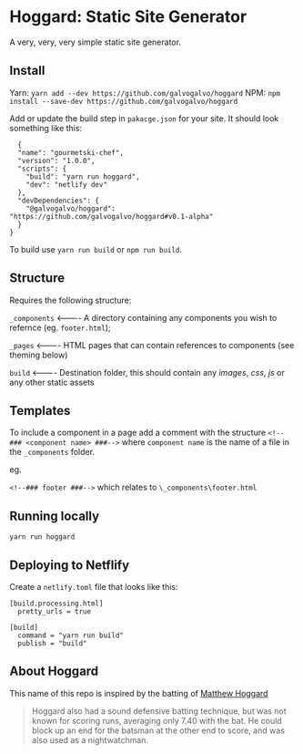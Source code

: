 # Hoggard: Static Site Generator
A very, very, very simple static site generator. 

## Install
Yarn: `yarn add --dev https://github.com/galvogalvo/hoggard`
NPM: `npm install --save-dev https://github.com/galvogalvo/hoggard`

Add or update the build step in `pakacge.json` for your site. It should look something like this:
```
  {
  "name": "gourmetski-chef",
  "version": "1.0.0",
  "scripts": {
    "build": "yarn run hoggard",
    "dev": "netlify dev"
  },
  "devDependencies": {
    "@galvogalvo/hoggard": "https://github.com/galvogalvo/hoggard#v0.1-alpha"
  }
}
```

To build use `yarn run build` or `npm run build`.

## Structure
Requires the following structure:

`_components` <---- A directory containing any components you wish to refernce (eg. `footer.html`);

`_pages` <---- HTML pages that can contain references to components (see theming below)

`build` <---- Destination folder, this should contain any _images_, _css_, _js_ or any other static assets

## Templates
To include a component in a page add a comment with the structure `<!--### <component name> ###-->` where `component name` is the name of a file in the `_components` folder. 

eg. 

`<!--### footer ###-->` which relates to `\_components\footer.html`

## Running locally
`yarn run hoggard`

## Deploying to Netflify
Create a `netlify.toml` file that looks like this:
```
[build.processing.html]
  pretty_urls = true

[build]
  command = "yarn run build"
  publish = "build"
```

## About Hoggard
This name of this repo is inspired by the batting of [Matthew Hoggard](https://en.wikipedia.org/wiki/Matthew_Hoggard)

> Hoggard also had a sound defensive batting technique, but was not known for scoring runs, averaging only 7.40 with the bat. He could block up an end for the batsman at the other end to score, and was also used as a nightwatchman.
